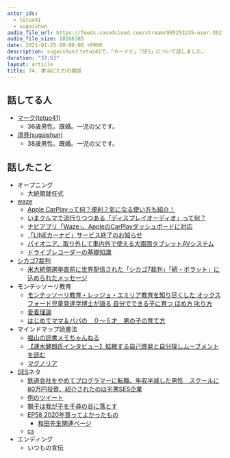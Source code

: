 ```yaml
---
actor_ids:
  - tetuo41
  - sugaishun
audio_file_url: https://feeds.soundcloud.com/stream/995253235-user-302747142-yarukinai-74-2021-01-25.mp3
audio_file_size: 18166385
date: 2021-01-25 00:00:00 +0900
description: sugaishunとtetuo41で、「カーナビ」「SES」について話しました。
duration: "37:51"
layout: article
title: 74. 本当にただの雑談
---
```


## 話してる人
- [マーク(tetuo41)](https://twitter.com/tetuo41)
  - 36歳男性。既婚。一児の父です。
- [須貝(sugaishun)](https://twitter.com/sugaishun)
  - 38歳男性。既婚。一児の父です。

## 話したこと
- オープニング
  - 大統領就任式
- [waze](https://www.waze.com/ja/)
  - [Apple CarPlayって何？便利？気になる使い方も紹介！](https://matome.response.jp/articles/4607)
  - [いまクルマで流行りつつある「ディスプレイオーディオ」って何？](https://www.automesseweb.jp/2020/10/06/497136)
  - [ナビアプリ「Waze」、AppleのCarPlayダッシュボードに対応](https://iphone-mania.jp/news-333232/)
  - [「LINEカーナビ」サービス終了のお知らせ](https://linecarnavi-blog.line.me/archives/8206108.html)
  - [パイオニア、取り外して車内外で使える大画面タブレットAVシステム](https://news.mynavi.jp/article/20200513-1035399/)
  - [ドライブレコーダーの基礎知識](http://dry.yupiteru.co.jp/about/)
- [シカゴ7裁判](https://www.netflix.com/jp-en/title/81043755)
  - [米大統領選挙直前に世界配信された「シカゴ7裁判」「続・ボラット」に込められたメッセージ](https://news.yahoo.co.jp/articles/069d11cde3da04d696e7e282426b8ea0ed44df10)
- モンテッソーリ教育
  - [モンテッソーリ教育・レッジョ・エミリア教育を知り尽くした オックスフォード児童発達学博士が語る 自分でできる子に育つ ほめ方 叱り方](https://www.amazon.co.jp/dp/B086L8ZRRH/)
  - [愛着理論](https://ja.wikipedia.org/wiki/%E6%84%9B%E7%9D%80%E7%90%86%E8%AB%96)
  - [はじめてママ＆パパの　０～６才　男の子の育て方](https://www.amazon.co.jp/dp/B07GWN493C/)
- マインドマップ読書法
  - [福山の読書メモちゃんねる](https://www.youtube.com/channel/UCiPFwybP-3GguBOdVifIQrw/videos)
  - [【速水健朗氏インタビュー】拡散する自己啓発と自分探しムーブメントを読む](https://www.sbbit.jp/article/cont1/15861)
  - [マグノリア](https://eiga.com/movie/1857/)
- [SES](https://www.elite-network.co.jp/dictionary/ses.html)ネタ
  - [鉄道会社をやめてプログラマーに転職、年収半減した男性　スクールに80万円投資、紹介されたのは劣悪SES企業](https://news.careerconnection.jp/?p=108633)
  - [例のツイート](https://twitter.com/yuiseki_/status/1351903524192305153?s=20)
  - [獅子は我が子を千尋の谷に落とす](https://www.weblio.jp/content/%E7%8D%85%E5%AD%90%E3%81%AF%E6%88%91%E3%81%8C%E5%AD%90%E3%82%92%E5%8D%83%E5%B0%8B%E3%81%AE%E8%B0%B7%E3%81%AB%E8%90%BD%E3%81%A8%E3%81%99)
  - [EP58 2020年買ってよかったもの](https://yuru28.com/58)
    - [和田先生関連ページ](https://www.pfu.fujitsu.com/hhkeyboard/dr_wada.html)
  - [cs](https://ja.wikipedia.org/wiki/%E8%A8%88%E7%AE%97%E6%A9%9F%E7%A7%91%E5%AD%A6)
- エンディング
  - いつもの宣伝
